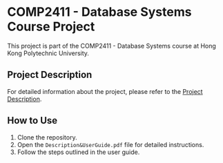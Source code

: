 # COMP2411 - Database Systems Course Project

This project is part of the COMP2411 - Database Systems course at Hong Kong Polytechnic University.

## Project Description

For detailed information about the project, please refer to the [Project Description](Description&UserGuide.pdf).

## How to Use

1. Clone the repository.
2. Open the `Description&UserGuide.pdf` file for detailed instructions.
3. Follow the steps outlined in the user guide.